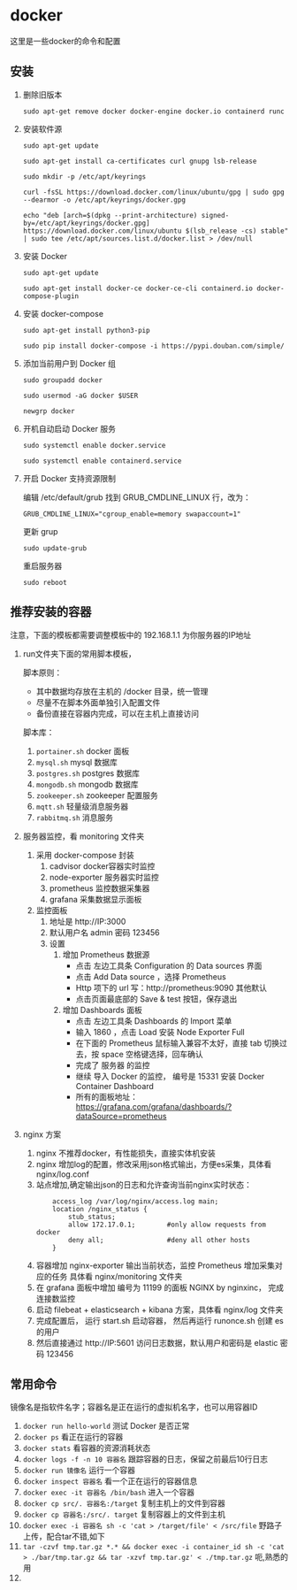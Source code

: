 # docker
这里是一些docker的命令和配置

## 安装

1. 删除旧版本

   `sudo apt-get remove docker docker-engine docker.io containerd runc`

1. 安装软件源

   `sudo apt-get update`

   `sudo apt-get install ca-certificates curl gnupg lsb-release`

   `sudo mkdir -p /etc/apt/keyrings`

   `curl -fsSL https://download.docker.com/linux/ubuntu/gpg | sudo gpg --dearmor -o /etc/apt/keyrings/docker.gpg`

   `echo "deb [arch=$(dpkg --print-architecture) signed-by=/etc/apt/keyrings/docker.gpg] https://download.docker.com/linux/ubuntu $(lsb_release -cs) stable" | sudo tee /etc/apt/sources.list.d/docker.list > /dev/null`

1. 安装 Docker

    `sudo apt-get update`

    `sudo apt-get install docker-ce docker-ce-cli containerd.io docker-compose-plugin`

1. 安装 docker-compose

    `sudo apt-get install python3-pip`

    `sudo pip install docker-compose -i https://pypi.douban.com/simple/`

1. 添加当前用户到 Docker 组

    `sudo groupadd docker`

    `sudo usermod -aG docker $USER`

    `newgrp docker`

1. 开机自动启动 Docker 服务

    `sudo systemctl enable docker.service`

    `sudo systemctl enable containerd.service`

1. 开启 Docker 支持资源限制

    编辑 /etc/default/grub 找到 GRUB_CMDLINE_LINUX 行，改为：

    `GRUB_CMDLINE_LINUX="cgroup_enable=memory swapaccount=1"`

    更新 grup

    `sudo update-grub`

    重启服务器

    `sudo reboot`


## 推荐安装的容器

注意，下面的模板都需要调整模板中的 192.168.1.1 为你服务器的IP地址

1. run文件夹下面的常用脚本模板，

    脚本原则：
    
    - 其中数据均存放在主机的 /docker 目录，统一管理
    - 尽量不在脚本外面单独引入配置文件
    - 备份直接在容器内完成，可以在主机上直接访问

    脚本库：

    1. `portainer.sh` docker 面板
    1. `mysql.sh` mysql 数据库
    1. `postgres.sh` postgres 数据库
    1. `mongodb.sh` mongodb 数据库
    1. `zookeeper.sh` zookeeper 配置服务
    1. `mqtt.sh` 轻量级消息服务器
    1. `rabbitmq.sh` 消息服务


1. 服务器监控，看 monitoring 文件夹

    1. 采用 docker-compose 封装
        1. cadvisor docker容器实时监控
        1. node-exporter 服务器实时监控
        1. prometheus 监控数据采集器
        1. grafana 采集数据显示面板
    2. 监控面板
        1. 地址是 http://IP:3000
        2. 默认用户名 admin 密码 123456
        3. 设置
            1. 增加 Prometheus 数据源
                - 点击 左边工具条 Configuration 的 Data sources 界面
                - 点击 Add Data source ，选择 Prometheus 
                - Http 项下的 url 写：http://prometheus:9090 其他默认
                - 点击页面最底部的 Save & test 按钮，保存退出
            2. 增加 Dashboards 面板
                - 点击 左边工具条 Dashboards 的 Import 菜单
                - 输入 1860 ，点击 Load 安装 Node Exporter Full
                - 在下面的 Prometheus 鼠标输入兼容不太好，直接 tab 切换过去，按 space 空格键选择，回车确认
                - 完成了 服务器 的监控
                - 继续 导入 Docker 的监控， 编号是 15331 安装 Docker Container Dashboard
                - 所有的面板地址： https://grafana.com/grafana/dashboards/?dataSource=prometheus 

1. nginx 方案

    1. nginx 不推荐docker，有性能损失，直接实体机安装
    1. nginx 增加log的配置，修改采用json格式输出，方便es采集，具体看 nginx/log.conf
    1. 站点增加,确定输出json的日志和允许查询当前nginx实时状态：
        ```
            access_log /var/log/nginx/access.log main;
            location /nginx_status {
                stub_status;
                allow 172.17.0.1;        #only allow requests from docker
                deny all;                #deny all other hosts
            }
        ```
    1. 容器增加 nginx-exporter 输出当前状态，监控 Prometheus 增加采集对应的任务 具体看 nginx/monitoring 文件夹
    1. 在 grafana 面板中增加 编号为 11199 的面板 NGINX by nginxinc， 完成连接数监控
    1. 启动 filebeat + elasticsearch + kibana 方案，具体看 nginx/log 文件夹
    1. 完成配置后， 运行 start.sh 启动容器， 然后再运行 runonce.sh 创建 es 的用户
    1. 然后直接通过 http://IP:5601 访问日志数据，默认用户和密码是 elastic 密码 123456

## 常用命令

  镜像名是指软件名字；容器名是正在运行的虚拟机名字，也可以用容器ID

1. `docker run hello-world` 测试 Docker 是否正常
1. `docker ps`  看正在运行的容器
1. `docker stats` 看容器的资源消耗状态
1. `docker logs -f -n 10 容器名` 跟踪容器的日志，保留之前最后10行日志 
1. `docker run 镜像名` 运行一个容器
1. `docker inspect 容器名` 看一个正在运行的容器信息
1. `docker exec -it 容器名 /bin/bash` 进入一个容器
1. `docker cp src/. 容器名:/target`  复制主机上的文件到容器
1. `docker cp 容器名:/src/. target`  复制容器上的文件到主机
1. `docker exec -i 容器名 sh -c 'cat > /target/file' < /src/file` 野路子上传，配合tar不错,如下
1. `tar -czvf tmp.tar.gz *.* && docker exec -i container_id sh -c 'cat > ./bar/tmp.tar.gz && tar -xzvf tmp.tar.gz' < ./tmp.tar.gz` 呃,熟悉的用
1. 
